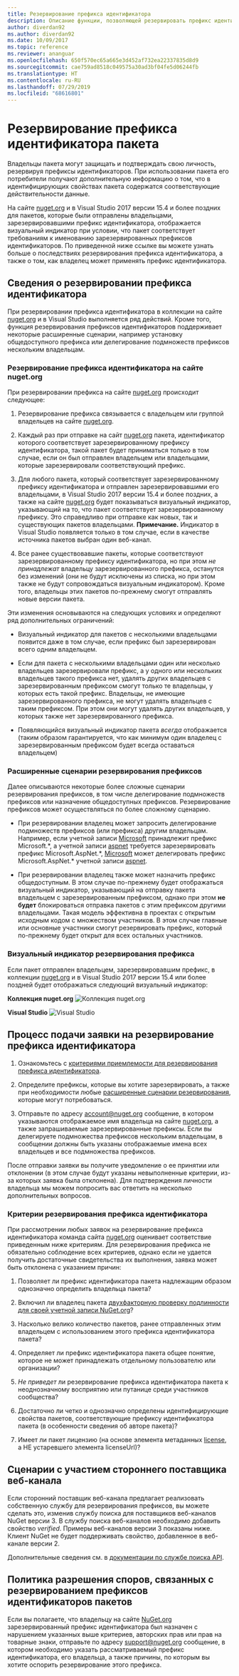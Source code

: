 ```yaml
---
title: Резервирование префикса идентификатора
description: Описание функции, позволяющей резервировать префикс идентификатора пакета, а также рекомендации по разработке.
author: diverdan92
ms.author: diverdan92
ms.date: 10/09/2017
ms.topic: reference
ms.reviewer: ananguar
ms.openlocfilehash: 650f570ec65a665e3d452af732ea22337835d8d9
ms.sourcegitcommit: cae759ad8518c049575a30ad3bf04fe5d06244fb
ms.translationtype: HT
ms.contentlocale: ru-RU
ms.lasthandoff: 07/29/2019
ms.locfileid: "68616801"
---
```

# <a name="package-id-prefix-reservation"></a>Резервирование префикса идентификатора пакета

Владельцы пакета могут защищать и подтверждать свою личность, резервируя префиксы идентификаторов. При использовании пакета его потребители получают дополнительную информацию о том, что в идентифицирующих свойствах пакета содержатся соответствующие действительности данные. 

На сайте [nuget.org](https://www.nuget.org/) и в Visual Studio 2017 версии 15.4 и более поздних для пакетов, которые были отправлены владельцами, зарезервировавшими префикс идентификатора, отображается визуальный индикатор при условии, что пакет соответствует требованиям к именованию зарезервированных префиксов идентификаторов. По приведенной ниже ссылке вы можете узнать больше о последствиях резервирования префикса идентификатора, а также о том, как владелец может применять префикс идентификатора.

## <a name="id-prefix-reservation-details"></a>Сведения о резервировании префикса идентификатора

При резервировании префикса идентификатора в коллекции на сайте [nuget.org](https://www.nuget.org/) и в Visual Studio выполняется ряд действий. Кроме того, функция резервирования префиксов идентификаторов поддерживает некоторые расширенные сценарии, например установку общедоступного префикса или делегирование подмножеств префиксов нескольким владельцам.

### <a name="id-prefix-reservation-on-nugetorg"></a>Резервирование префикса идентификатора на сайте nuget.org

При резервировании префикса на сайте [nuget.org](https://www.nuget.org/) происходит следующее:

1. Резервирование префикса связывается с владельцем или группой владельцев на сайте [nuget.org](https://www.nuget.org/).

1. Каждый раз при отправке на сайт [nuget.org](https://www.nuget.org/) пакета, идентификатор которого соответствует зарезервированному префиксу идентификатора, такой пакет будет приниматься только в том случае, если он был отправлен владельцем или владельцами, которые зарезервировали соответствующий префикс.

1. Для любого пакета, который соответствует зарезервированному префиксу идентификатора и отправлен зарезервировавшими его владельцами, в Visual Studio 2017 версии 15.4 и более поздних, а также на сайте [nuget.org](https://www.nuget.org/) будет показываться визуальный индикатор, указывающий на то, что пакет соответствует зарезервированному префиксу. Это справедливо при отправке как новых, так и существующих пакетов владельцами. **Примечание.** Индикатор в Visual Studio появляется только в том случае, если в качестве источника пакетов выбран один веб-канал.

1. Все ранее существовавшие пакеты, которые соответствуют зарезервированному префиксу идентификатора, но при этом *не принадлежат* владельцу зарезервированного префикса, останутся без изменений (они не будут исключены из списка, но при этом также не будут сопровождаться визуальным индикатором). Кроме того, владельцы этих пакетов по-прежнему смогут отправлять новые версии пакета.

Эти изменения основываются на следующих условиях и определяют ряд дополнительных ограничений:

- Визуальный индикатор для пакетов с несколькими владельцами появится даже в том случае, если префикс был зарезервирован всего одним владельцем.

- Если для пакета с несколькими владельцами один или несколько владельцев зарезервировали префикс, а у одного или нескольких владельцев такого префикса нет, удалять других владельцев с зарезервированным префиксом смогут только те владельцы, у которых есть такой префикс. Владельцы, не имеющие зарезервированного префикса, не могут удалять владельцев с таким префиксом. При этом они могут удалять других владельцев, у которых также нет зарезервированного префикса.

- Появляющийся визуальный индикатор пакета *всегда* отображается (таким образом гарантируется, что как минимум один владелец с зарезервированным префиксом будет всегда оставаться владельцем)

### <a name="advanced-prefix-reservation-scenarios"></a>Расширенные сценарии резервирования префиксов

Далее описываются некоторые более сложные сценарии резервирования префиксов, в том числе делегирование подмножеств префиксов или назначение общедоступных префиксов. Резервирование префиксов может осуществляться по более сложному сценарию. 

- При резервировании владелец может запросить делегирование подмножеств префиксов (или префикса) другим владельцам. Например, если учетной записи [Microsoft](https://www.nuget.org/profiles/microsoft) принадлежит префикс Microsoft.\*, а учетной записи [aspnet](https://www.nuget.org/profiles/aspnet) требуется зарезервировать префикс Microsoft.AspNet.\*, [Microsoft](https://www.nuget.org/profiles/microsoft) может делегировать префикс Microsoft.AspNet.\* учетной записи [aspnet](https://www.nuget.org/profiles/aspnet).

- При резервировании владелец также может назначить префикс общедоступным. В этом случае по-прежнему будет отображаться визуальный индикатор, указывающий на отправку пакета владельцем с зарезервированным префиксом, однако при этом **не будет** блокироваться отправка пакетов с этим префиксом другими владельцами. Такая модель эффективна в проектах с открытым исходным кодом с множеством участников. В этом случае главные или основные участники смогут резервировать префикс, который по-прежнему будет открыт для всех остальных участников. 

### <a name="prefix-reservation-visual-indicator"></a>Визуальный индикатор резервирования префикса

Если пакет отправлен владельцем, зарезервировавшим префикс, в коллекции [nuget.org](https://www.nuget.org/) и в Visual Studio 2017 версии 15.4 или более поздней будет отображаться следующий визуальный индикатор:

**Коллекция nuget.org**
![Коллекция nuget.org](media/nuget-gallery-reserved-prefix.png)

**Visual Studio**
![Visual Studio](media/visual-studio-reserved-prefix.png)

## <a name="id-prefix-reservation-application-process"></a>Процесс подачи заявки на резервирование префикса идентификатора

1. Ознакомьтесь с [критериями приемлемости для резервирования префикса идентификатора](#id-prefix-reservation-criteria).

2. Определите префиксы, которые вы хотите зарезервировать, а также при необходимости любые [расширенные сценарии резервирования](#advanced-prefix-reservation-scenarios), которые могут потребоваться.

3. Отправьте по адресу [account@nuget.org](mailto:account@nuget.org) сообщение, в котором указываются отображаемое имя владельца на сайте [nuget.org](https://www.nuget.org/), а также запрашиваемые зарезервированные префиксы. Если вы делегируете подмножества префиксов нескольким владельцам, в сообщении должны быть указаны отображаемые имена всех владельцев и все подмножества префиксов.

После отправки заявки вы получите уведомление о ее принятии или отклонении (в этом случае будут указаны невыполненные критерии, из-за которых заявка была отклонена). Для подтверждения личности владельца мы можем попросить вас ответить на несколько дополнительных вопросов.

### <a name="id-prefix-reservation-criteria"></a>Критерии резервирования префикса идентификатора

При рассмотрении любых заявок на резервирование префикса идентификатора команда сайта [nuget.org](https://www.nuget.org/) оценивает соответствие приведенным ниже критериям. Для резервирования префикса не обязательно соблюдение всех критериев, однако если не удается получить достаточные свидетельства их выполнения, заявка может быть отклонена с указанием причин:

1. Позволяет ли префикс идентификатора пакета надлежащим образом однозначно определить владельца пакета?

1. Включил ли владелец пакета [двухфакторную проверку подлинности для своей учетной записи NuGet.org](individual-accounts.md#enable-two-factor-authentication-2fa)?

1. Насколько велико количество пакетов, ранее отправленных этим владельцем с использованием этого префикса идентификатора пакета?

1. Определяет ли префикс идентификатора пакета общее понятие, которое не может принадлежать отдельному пользователю или организации?

1. *Не приведет* ли резервирование префикса идентификатора пакета к неоднозначному восприятию или путанице среди участников сообщества?

1. Достаточно ли четко и однозначно определены идентифицирующие свойства пакетов, соответствующие префиксу идентификатора пакета (в особенности сведения об авторе пакета)?

1. Имеет ли пакет лицензию (на основе элемента метаданных [license](../reference/nuspec.md#license), а НЕ устаревшего элемента licenseUrl)?

## <a name="third-party-feed-provider-scenarios"></a>Сценарии с участием стороннего поставщика веб-канала

Если сторонний поставщик веб-канала предлагает реализовать собственную службу для резервирования префиксов, вы можете сделать это, изменив службу поиска для поставщиков веб-каналов NuGet версии 3. В службу поиска веб-каналов необходимо добавить свойство *verified*. Примеры веб-каналов версии 3 показаны ниже. Клиент NuGet не будет поддерживать свойство, добавленное в веб-канале версии 2.

Дополнительные сведения см. в [документации по службе поиска API](../api/search-query-service-resource.md).

## <a name="package-id-prefix-reservation-dispute-policy"></a>Политика разрешения споров, связанных с резервированием префиксов идентификаторов пакетов
Если вы полагаете, что владельцу на сайте [NuGet.org](https://www.nuget.org) зарезервированный префикс идентификатора был назначен с нарушением указанных выше критериев, авторских прав или прав на товарные знаки, отправьте по адресу [support@nuget.org](mailto:support@nuget.org) сообщение, в котором необходимо указать рассматриваемый префикс идентификатора, его владельца, а также причины, по которым вы хотите оспорить резервирование этого префикса.

